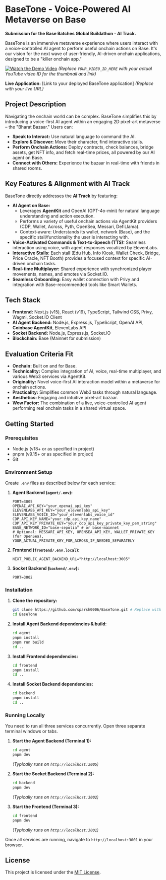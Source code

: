 # BaseTone - Voice-Powered AI Metaverse on Base

**Submission for the Base Batches Global Buildathon - AI Track.**

BaseTone is an immersive metaverse experience where users interact with a voice-controlled AI agent to perform useful onchain actions on Base. It's our vision for the next wave of user-friendly, AI-driven onchain applications, designed to be a "killer onchain app."

[![Watch the Demo Video](https://img.youtube.com/vi/YOUR_VIDEO_ID_HERE/0.jpg)](https://www.youtube.com/watch?v=YOUR_VIDEO_ID_HERE)
*(Replace `YOUR_VIDEO_ID_HERE` with your actual YouTube video ID for the thumbnail and link)*

**Live Application:** [Link to your deployed BaseTone application]
*(Replace with your live URL)*

## Project Description

Navigating the onchain world can be complex. BaseTone simplifies this by introducing a voice-first AI agent within an engaging 2D pixel-art metaverse – the "Bharat Bazaar." Users can:

*   **Speak to Interact:** Use natural language to command the AI.
*   **Explore & Discover:** Move their character, find interactive stalls.
*   **Perform Onchain Actions:** Deploy contracts, check balances, bridge assets, get NFT info, and fetch real-time prices, all powered by our AI agent on Base.
*   **Connect with Others:** Experience the bazaar in real-time with friends in shared rooms.

## Key Features & Alignment with AI Track

BaseTone directly addresses the **AI Track** by featuring:

*   **AI Agent on Base:**
    *   Leverages **AgentKit** and OpenAI (GPT-4o-mini) for natural language understanding and action execution.
    *   Performs a variety of useful onchain actions via AgentKit providers (CDP, Wallet, Across, Pyth, OpenSea, Messari, DefiLlama).
    *   Context-aware: Understands its wallet, network (Base), and the specific stall/functionality the user is interacting with.
*   **Voice-Activated Commands & Text-to-Speech (TTS):** Seamless interaction using voice, with agent responses vocalized by ElevenLabs.
*   **Interactive Stalls:** Each stall (Edu Hub, Info Kiosk, Wallet Check, Bridge, Price Oracle, NFT Booth) provides a focused context for specific AI-driven onchain tasks.
*   **Real-time Multiplayer:** Shared experience with synchronized player movements, names, and emotes via Socket.IO.
*   **Seamless Onboarding:** Easy wallet connection with Privy and integration with Base-recommended tools like Smart Wallets.

## Tech Stack

*   **Frontend:** Next.js (v15), React (v19), TypeScript, Tailwind CSS, Privy, Wagmi, Socket.IO Client
*   **AI Agent Backend:** Node.js, Express.js, TypeScript, OpenAI API, **Coinbase AgentKit**, ElevenLabs API
*   **Socket Backend:** Node.js, Express.js, Socket.IO
*   **Blockchain:** Base (Mainnet for submission)

## Evaluation Criteria Fit

*   **Onchain:** Built on and for Base.
*   **Technicality:** Complex integration of AI, voice, real-time multiplayer, and various Web3 services via AgentKit.
*   **Originality:** Novel voice-first AI interaction model within a metaverse for onchain actions.
*   **Practicality:** Simplifies common Web3 tasks through natural language.
*   **Aesthetics:** Engaging and intuitive pixel-art bazaar.
*   **Wow Factor:** The combination of a live, voice-controlled AI agent performing real onchain tasks in a shared virtual space.

## Getting Started

### Prerequisites

*   Node.js (v18+ or as specified in project)
*   pnpm (v9.15+ or as specified in project)
*   Git

### Environment Setup

Create `.env` files as described below for each service:

1.  **Agent Backend (`agent/.env`):**
    ```env
    PORT=3005
    OPENAI_API_KEY="your_openai_api_key"
    ELEVENLABS_API_KEY="your_elevenlabs_api_key"
    ELEVENLABS_VOICE_ID="your_elevenlabs_voice_id"
    CDP_API_KEY_NAME="your_cdp_api_key_name"
    CDP_API_KEY_PRIVATE_KEY="your_cdp_api_key_private_key_pem_string"
    BASE_NETWORK_ID="base-sepolia" # or base-mainnet
    # Optional: MESSARI_API_KEY, OPENSEA_API_KEY, WALLET_PRIVATE_KEY (for OpenSea), YOUR_ACTUAL_PRIVATE_KEY_FOR_ACROSS_IF_NEEDED_SEPARATELY
    ```
2.  **Frontend (`frontend/.env.local`):**
    ```env
    NEXT_PUBLIC_AGENT_BACKEND_URL="http://localhost:3005"
    ```
3.  **Socket Backend (`backend/.env`):**
    ```env
    PORT=3002
    ```

### Installation

1.  **Clone the repository:**
    ```bash
    git clone https://github.com/sparsh0006/BaseTone.git # Replace with your actual repo URL
    cd BaseTone
    ```

2.  **Install Agent Backend dependencies & build:**
    ```bash
    cd agent
    pnpm install
    pnpm run build
    cd ..
    ```

3.  **Install Frontend dependencies:**
    ```bash
    cd frontend
    pnpm install
    cd ..
    ```

4.  **Install Socket Backend dependencies:**
    ```bash
    cd backend
    pnpm install
    cd ..
    ```

### Running Locally

You need to run all three services concurrently. Open three separate terminal windows or tabs.

1.  **Start the Agent Backend (Terminal 1):**
    ```bash
    cd agent
    pnpm dev
    ```
    *(Typically runs on `http://localhost:3005`)*

2.  **Start the Socket Backend (Terminal 2):**
    ```bash
    cd backend
    pnpm dev
    ```
    *(Typically runs on `http://localhost:3002`)*

3.  **Start the Frontend (Terminal 3):**
    ```bash
    cd frontend
    pnpm dev
    ```
    *(Typically runs on `http://localhost:3001`)*

Once all services are running, navigate to `http://localhost:3001` in your browser.

## License

This project is licensed under the [MIT License](https://opensource.org/licenses/MIT).
